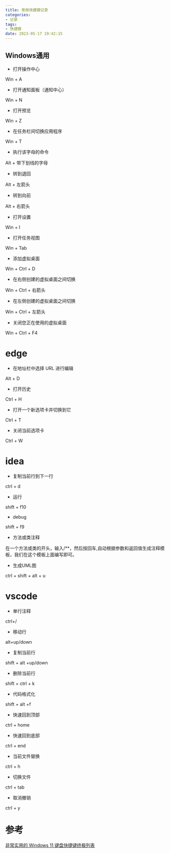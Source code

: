 ```yaml
---
title: 常用快捷键记录
categories:
- 记录
tags:
- 快捷键
date: 2023-05-17 19:42:15
---
```


## Windows通用

- 打开操作中心	

Win + A

- 打开通知面板（通知中心）	

Win + N

- 打开预览

Win + Z

- 在任务栏间切换应用程序

Win + T

- 执行该字母的命令	

Alt + 带下划线的字母

- 转到退回	

Alt + 左箭头

- 转到向前	

Alt + 右箭头

- 打开设置

Win + I

- 打开任务视图	

Win + Tab

- 添加虚拟桌面	

Win + Ctrl + D

- 在右侧创建的虚拟桌面之间切换	

Win + Ctrl + 右箭头

- 在左侧创建的虚拟桌面之间切换	

Win + Ctrl + 左箭头

- 关闭您正在使用的虚拟桌面	

Win + Ctrl + F4

# edge

- 在地址栏中选择 URL 进行编辑	

Alt + D

- 打开历史	

Ctrl + H

- 打开一个新选项卡并切换到它	

Ctrl + T

- 关闭当前选项卡 

Ctrl + W


# idea

- 复制当前行到下一行

ctrl + d

- 运行

shift + f10

- debug

shift + f9

- 方法或类注释

在一个方法或类的开头，输入/**，然后按回车,自动根据参数和返回值生成注释模板，我们在这个模板上面编写即可。

- 生成UML图

ctrl + shift + alt + u

# vscode

- 单行注释 

ctrl+/

- 移动行 

alt+up/down

- 复制当前行 

shift + alt +up/down

- 删除当前行 

shift + ctrl + k

- 代码格式化 

shift + alt +f 

- 快速回到顶部   

ctrl + home

- 快速回到底部   

ctrl + end

- 当前文件替换 

ctrl + h

- 切换文件

ctrl + tab

- 取消撤销

ctrl + y

# 参考

[非常实用的 Windows 11 键盘快捷键终极列表](https://zhuanlan.zhihu.com/p/460274555)
